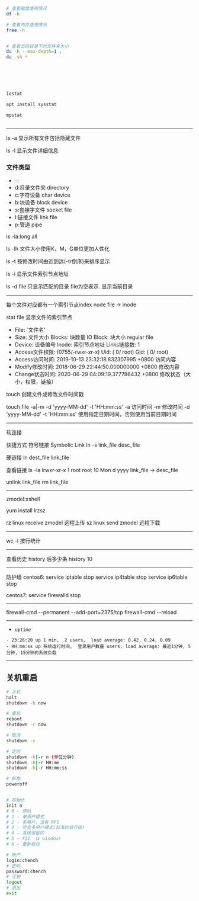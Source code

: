 

```sh
# 查看磁盘使用情况
df -h

# 查看内存使用情况
free -h


# 查看当前目录下的文件夹大小
du -h --max-depth=1 .
du -sh *






iostat

apt install sysstat

mpstat



```

---


ls -a 显示所有文件包括隐藏文件

ls -l 显示文件详细信息


### 文件类型
- -:
- d:目录文件夹 directory
- c:字符设备 char device
- b:块设备 block device
- s:套接字文件 socket file
- l:链接文件 link file
- p:管道 pipe


ls -la:long all

ls -lh 文件大小使用K，M，G单位更加人性化

ls -t 按修改时间由近到远(-tr倒序)来排序显示


ls -i 显示文件索引节点地址

ls -d file 只显示匹配的目录 file为空表示. 显示当前目录

---
每个文件对应都有一个索引节点index node
file -> inode

stat file 显示文件的索引节点

- File: `文件名'
- Size: 文件大小  Blocks: 块数量 IO Block: 块大小 regular file
- Device: 设备编号 Inode: 索引节点地址 Links链接数: 1
- Access文件权限: (0755/-rwxr-xr-x) Uid: ( 0/ root) Gid: ( 0/ root)
- Access访问时间: 2019-10-13 23:32:18.832307995 +0800 访问内容
- Modify修改时间: 2018-06-29 22:44:50.000000000 +0800 修改内容
- Change状态时间: 2020-06-29 04:09:19.377786432 +0800 修改状态（大小，权限，链接）




touch 创建文件或修改文件时间戳

touch file -a|-m -d 'yyyy-MM-dd' -t 'HH:mm:ss'
-a 访问时间
-m 修改时间
-d 'yyyy-MM-dd' -t 'HH:mm:ss' 使用指定⽇期时间，否则使用当前日期时间


---
软连接

快捷方式 符号链接 Symbolic Link
ln -s link_file desc_file

硬链接
ln dest_file link_file

查看链接
ls -la
lrwxr-xr-x 1 root root 10 Mon d yyyy link_file -> desc_file


unlink link_file
rm link_file

---





zmodel:xshell

yum install lrzsz

rz linux receive zmodel 远程上传
sz linux send zmodel 远程下载





-------------------------------------------


wc -l 按行统计


-------------------------------------------

查看历史
history
后多少条
history 10



---

防护墙
centos6:
service iptable stop
service ip4table stop
service ip6table stop

centos7:
service firewalld stop

---

firewall-cmd --permanent --add-port=2375/tcp
firewall-cmd --reload

---


- `uptime`
```
- 23:26:20 up 1 min,  2 users,  load average: 0.42, 0.24, 0.09
- HH:mm:ss up 系统运行时间,  登录用户数量 users, load average: 最近1分钟, 5分钟, 15分钟的系统负载

```

---
## 关机重启

```sh
# 关机
halt
shutdown -h now

# 重启
reboot
shutdown -r now

# 取消
shutdown -c

# 定时
shutdown -h|-r n (单位分钟)
shutdown -h|-r HH:mm
shutdown -h|-r HH:mm:ss

# 断电
poweroff


# 初始化
init n
# 0 - 停机
# 1 - 单用户模式
# 2 - 多用户，没有 NFS
# 3 - 完全多用户模式(标准的运行级)
# 4 – 系统保留的
# 5 – X11 （x window)
# 6 - 重新启动

# 账户
login:chench
# 密码
password:chench
# 注销
logout
# 退出
exit



```

